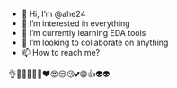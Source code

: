 - 👋 Hi, I’m @ahe24
- 👀 I’m interested in everything
- 🌱 I’m currently learning EDA tools
- 💞️ I’m looking to collaborate on anything
- 📫 How to reach me?

👌🙌😊😂🤣🤣❤️😍😒😘💕😁👍👽👽

<!---
ahe24/ahe24 is a ✨ special ✨ repository because its `README.md` (this file) appears on your GitHub profile.
You can click the Preview link to take a look at your changes.
--->
